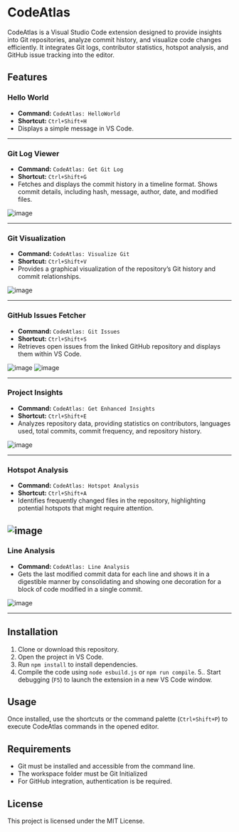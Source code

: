 # CodeAtlas  

CodeAtlas is a Visual Studio Code extension designed to provide insights into Git repositories, analyze commit history, and visualize code changes efficiently. It integrates Git logs, contributor statistics, hotspot analysis, and GitHub issue tracking into the editor.  

## Features  

### Hello World  
- **Command:** `CodeAtlas: HelloWorld`  
- **Shortcut:** `Ctrl+Shift+H`  
- Displays a simple message in VS Code.  
---
### Git Log Viewer  
- **Command:** `CodeAtlas: Get Git Log`  
- **Shortcut:** `Ctrl+Shift+G`  
- Fetches and displays the commit history in a timeline format. Shows commit details, including hash, message, author, date, and modified files.
  
![image](https://github.com/user-attachments/assets/c415c57a-656a-4b70-aa14-f0acdbc3d0d5)

---
### Git Visualization  
- **Command:** `CodeAtlas: Visualize Git`  
- **Shortcut:** `Ctrl+Shift+V`  
- Provides a graphical visualization of the repository’s Git history and commit relationships.

![image](https://github.com/user-attachments/assets/f63bb8ca-30b9-4a8d-85dd-44ea032f2d1d)

---

### GitHub Issues Fetcher  
- **Command:** `CodeAtlas: Git Issues`  
- **Shortcut:** `Ctrl+Shift+S`  
- Retrieves open issues from the linked GitHub repository and displays them within VS Code.

![image](https://github.com/user-attachments/assets/bdb11a2a-7623-4968-8278-e2aead784be2)
![image](https://github.com/user-attachments/assets/15d9b8f2-5a24-4119-b21a-2a8f4c120e43)

---

### Project Insights  
- **Command:** `CodeAtlas: Get Enhanced Insights`  
- **Shortcut:** `Ctrl+Shift+E`  
- Analyzes repository data, providing statistics on contributors, languages used, total commits, commit frequency, and repository history.

![image](https://github.com/user-attachments/assets/e3708e56-a9ff-44ab-a9d1-e5e0670f7971)

---
### Hotspot Analysis  
- **Command:** `CodeAtlas: Hotspot Analysis`  
- **Shortcut:** `Ctrl+Shift+A`  
- Identifies frequently changed files in the repository, highlighting potential hotspots that might require attention.

![image](https://github.com/user-attachments/assets/c9103eb2-7a2a-4068-8c3a-47277fb8c124)
---

### Line Analysis 
- **Command:** `CodeAtlas: Line Analysis`
- Gets the last modified commit data for each line and shows it in a digestible manner by consolidating and showing one decoration for a block of code modified in a single commit.

![image](https://github.com/user-attachments/assets/33109d15-3710-471b-9e6f-4c157ca86089)

---
## Installation  
1. Clone or download this repository.  
2. Open the project in VS Code.  
3. Run `npm install` to install dependencies.  
4. Compile the code using `node esbuild.js` or `npm run compile`.
5.. Start debugging (`F5`) to launch the extension in a new VS Code window.  

## Usage  
Once installed, use the shortcuts or the command palette (`Ctrl+Shift+P`) to execute CodeAtlas commands in the opened editor.  

## Requirements  
- Git must be installed and accessible from the command line.
- The workspace folder must be Git Initialized
- For GitHub integration, authentication is be required.  

## License  
This project is licensed under the MIT License.

